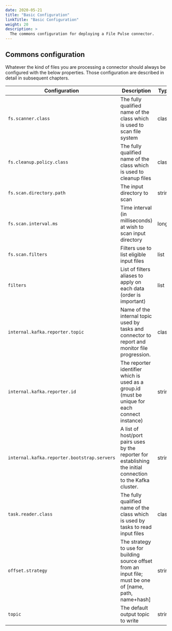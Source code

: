 ```yaml
---
date: 2020-05-21
title: "Basic Configuration"
linkTitle: "Basic Configuration"
weight: 20
description: >
  The commons configuration for deploying a File Pulse connector.
---
```


## Commons configuration

Whatever the kind of files you are processing a connector should always be configured with the below properties.
Those configuration are described in detail in subsequent chapters.

| Configuration |   Description |   Type    |   Default |   Importance  |
| --------------| --------------|-----------| --------- | ------------- |
|`fs.scanner.class` | The fully qualified name of the class which is used to scan file system | class | *io.streamthoughts.kafka.connect.filepulse.scanner.local.LocalFSDirectoryWalker* | medium |
|`fs.cleanup.policy.class` | The fully qualified name of the class which is used to cleanup files | class | *-* | high |
|`fs.scan.directory.path` | The input directory to scan | string | *-* | high |
|`fs.scan.interval.ms` | Time interval (in milliseconds) at wish to scan input directory | long | *10000* | high |
|`fs.scan.filters` | Filters use to list eligible input files| list | *-* | medium |
|`filters` | List of filters aliases to apply on each data (order is important) | list | *-* | medium |
|`internal.kafka.reporter.topic` | Name of the internal topic used by tasks and connector to report and monitor file progression. | class | *connect-file-pulse-status* | high |
|`internal.kafka.reporter.id` | The reporter identifier which is used as a group.id (must be unique for each connect instance) | string | *-* | high |
|`internal.kafka.reporter.bootstrap.servers` |A list of host/port pairs uses by the reporter for establishing the initial connection to the Kafka cluster. | string | *-* | high |
|`task.reader.class` | The fully qualified name of the class which is used by tasks to read input files | class | *io.streamthoughts.kafka.connect.filepulse.reader.RowFileReader* | high |
|`offset.strategy` | The strategy to use for building source offset from an input file; must be one of [name, path, name+hash] | string | *name+hash* | high |
|`topic` | The default output topic to write | string | *-* | high |